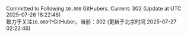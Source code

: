 Committed to Following `10,000` GitHubers. Current: <!-- FOLLOWING_COUNT -->302<!-- FOLLOWING_COUNT --> (Update at UTC <!-- LAST_UPDATED -->2025-07-26 18:22:46<!-- LAST_UPDATED -->)<br>
致力于关注`10,000`个GitHuber。当前：<!-- FOLLOWING_COUNT -->302<!-- FOLLOWING_COUNT --> (更新于北京时间 <!-- LAST_UPDATED_CST -->2025-07-27 02:22:46<!-- LAST_UPDATED_CST -->)
